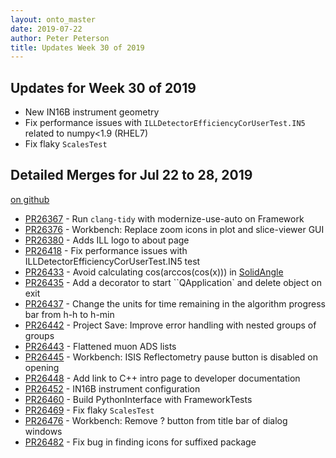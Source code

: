```yaml
---
layout: onto_master
date: 2019-07-22
author: Peter Peterson
title: Updates Week 30 of 2019
---
```

Updates for Week 30 of 2019
---------------------------
* New IN16B instrument geometry
* Fix performance issues with `ILLDetectorEfficiencyCorUserTest.IN5` related to numpy<1.9 (RHEL7)
* Fix flaky `ScalesTest`

Detailed Merges for Jul 22 to 28, 2019
--------------------------------------
[on github](https://github.com/mantidproject/mantid/pulls?q=is%3Apr+merged%3A2019-07-23..2019-07-28)

* [PR26367](https://github.com/mantidproject/mantid/pull/26367) - Run `clang-tidy` with modernize-use-auto on Framework
* [PR26376](https://github.com/mantidproject/mantid/pull/26376) - Workbench: Replace zoom icons in plot and slice-viewer GUI
* [PR26380](https://github.com/mantidproject/mantid/pull/26380) - Adds ILL logo to about page
* [PR26418](https://github.com/mantidproject/mantid/pull/26418) - Fix performance issues with ILLDetectorEfficiencyCorUserTest.IN5 test
* [PR26433](https://github.com/mantidproject/mantid/pull/26433) - Avoid calculating cos(arccos(cos(x))) in [SolidAngle](https://docs.mantidproject.org/nightly/algorithms/SolidAngle-v1.html)
* [PR26435](https://github.com/mantidproject/mantid/pull/26435) - Add a decorator to start ``QApplication` and delete object on exit
* [PR26437](https://github.com/mantidproject/mantid/pull/26437) - Change the units for time remaining in the algorithm progress bar from h-h to h-min
* [PR26442](https://github.com/mantidproject/mantid/pull/26442) - Project Save: Improve error handling with nested groups of groups
* [PR26443](https://github.com/mantidproject/mantid/pull/26443) - Flattened muon ADS lists
* [PR26445](https://github.com/mantidproject/mantid/pull/26445) - Workbench: ISIS Reflectometry pause button is disabled on opening
* [PR26448](https://github.com/mantidproject/mantid/pull/26448) - Add link to C++ intro page to developer documentation
* [PR26452](https://github.com/mantidproject/mantid/pull/26452) - IN16B instrument configuration
* [PR26460](https://github.com/mantidproject/mantid/pull/26460) - Build PythonInterface with FrameworkTests
* [PR26469](https://github.com/mantidproject/mantid/pull/26469) - Fix flaky `ScalesTest`
* [PR26476](https://github.com/mantidproject/mantid/pull/26476) - Workbench: Remove ? button from title bar of dialog windows
* [PR26482](https://github.com/mantidproject/mantid/pull/26482) - Fix bug in finding icons for suffixed package

